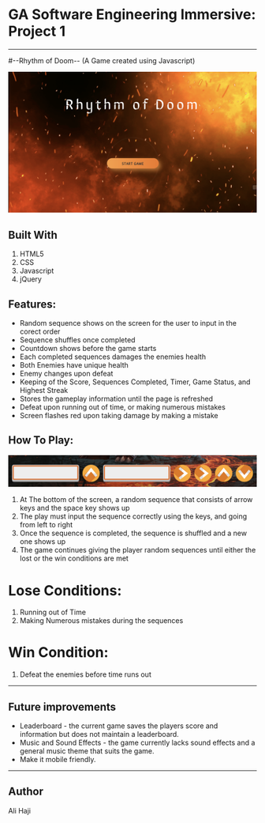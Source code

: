 # GA Software Engineering Immersive: Project 1

---

#--Rhythm of Doom--
(A Game created using Javascript)

<img src="images/screenshots/homePage.png"></img>

## Built With

1. HTML5
2. CSS
3. Javascript
4. jQuery

## Features:

- Random sequence shows on the screen for the user to input in the corect order
- Sequence shuffles once completed
- Countdown shows before the game starts
- Each completed sequences damages the enemies health
- Both Enemies have unique health
- Enemy changes upon defeat
- Keeping of the Score, Sequences Completed, Timer, Game Status, and Highest Streak
- Stores the gameplay information until the page is refreshed
- Defeat upon running out of time, or making numerous mistakes
- Screen flashes red upon taking damage by making a mistake

## How To Play:

<img src="images/screenshots/sequence.png"></img>

1. At The bottom of the screen, a random sequence that consists of arrow keys and the space key shows up
2. The play must input the sequence correctly using the keys, and going from left to right
3. Once the sequence is completed, the sequence is shuffled and a new one shows up
4. The game continues giving the player random sequences until either the lost or the win conditions are met

# Lose Conditions:

1. Running out of Time
2. Making Numerous mistakes during the sequences

# Win Condition:

1. Defeat the enemies before time runs out

---

## Future improvements

- Leaderboard - the current game saves the players score and information but does not maintain a leaderboard.
- Music and Sound Effects - the game currently lacks sound effects and a general music theme that suits the game.
- Make it mobile friendly.

---

## Author

Ali Haji
